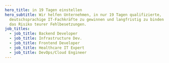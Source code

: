 ```yaml
---
hero_title: in 19 Tagen einstellen
hero_subtitle: Wir helfen Unternehmen, in nur 19 Tagen qualifizierte,
  deutschsprachige IT-Fachkräfte zu gewinnen und langfristig zu binden – ohne
  das Risiko teurer Fehlbesetzungen.
job_titles:
  - job_title: Backend Developer
  - job_title: Infrastructure Dev.
  - job_title: Frontend Developer
  - job_title: Healthcare IT Expert
  - job_title: DevOps/Cloud Engineer
---
```

